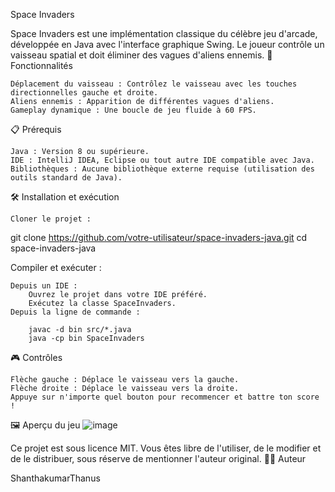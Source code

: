 Space Invaders

Space Invaders est une implémentation classique du célèbre jeu d'arcade, développée en Java avec l'interface graphique Swing. Le joueur contrôle un vaisseau spatial et doit éliminer des vagues d'aliens ennemis.
🚀 Fonctionnalités

    Déplacement du vaisseau : Contrôlez le vaisseau avec les touches directionnelles gauche et droite.
    Aliens ennemis : Apparition de différentes vagues d'aliens.
    Gameplay dynamique : Une boucle de jeu fluide à 60 FPS.

📋 Prérequis

    Java : Version 8 ou supérieure.
    IDE : IntelliJ IDEA, Eclipse ou tout autre IDE compatible avec Java.
    Bibliothèques : Aucune bibliothèque externe requise (utilisation des outils standard de Java).

🛠️ Installation et exécution

    Cloner le projet :

git clone https://github.com/votre-utilisateur/space-invaders-java.git
cd space-invaders-java

Compiler et exécuter :

    Depuis un IDE :
        Ouvrez le projet dans votre IDE préféré.
        Exécutez la classe SpaceInvaders.
    Depuis la ligne de commande :

        javac -d bin src/*.java
        java -cp bin SpaceInvaders

🎮 Contrôles

    Flèche gauche : Déplace le vaisseau vers la gauche.
    Flèche droite : Déplace le vaisseau vers la droite.
    Appuye sur n'importe quel bouton pour recommencer et battre ton score !

🖼️ Aperçu du jeu
![image](https://github.com/user-attachments/assets/db0d0d2e-e5a8-4bfa-b2e7-e09912b2bf47)


Ce projet est sous licence MIT. Vous êtes libre de l'utiliser, de le modifier et de le distribuer, sous réserve de mentionner l'auteur original.
🧑‍💻 Auteur

ShanthakumarThanus
